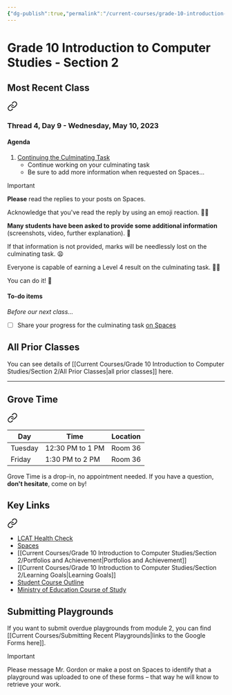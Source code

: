 ```yaml
---
{"dg-publish":true,"permalink":"/current-courses/grade-10-introduction-to-computer-studies/section-2/home/","dgHomeLink":false}
---
```


# Grade 10 Introduction to Computer Studies - Section 2 
## Most Recent Class

<div class="transclusion internal-embed is-loaded"><a class="markdown-embed-link" href="/current-courses/grade-10-introduction-to-computer-studies/section-2/thread-4/day-9/" aria-label="Open link"><svg xmlns="http://www.w3.org/2000/svg" width="24" height="24" viewBox="0 0 24 24" fill="none" stroke="currentColor" stroke-width="2" stroke-linecap="round" stroke-linejoin="round" class="svg-icon lucide-link"><path d="M10 13a5 5 0 0 0 7.54.54l3-3a5 5 0 0 0-7.07-7.07l-1.72 1.71"></path><path d="M14 11a5 5 0 0 0-7.54-.54l-3 3a5 5 0 0 0 7.07 7.07l1.71-1.71"></path></svg></a><div class="markdown-embed">




### Thread 4, Day 9 - Wednesday, May 10, 2023
#### Agenda

1. [Continuing the Culminating Task](https://drive.google.com/file/d/1u38zFv5pM8oAZX8ToLfufQNDvfuUKy60/view?usp=share_link)
	- Continue working on your culminating task
	- Be sure to add more information when requested on Spaces...

> [!IMPORTANT]
> 
> **Please** read the replies to your posts on Spaces.
> 
> Acknowledge that you've read the reply by using an emoji reaction. 👍🏼
> 
> **Many students have been asked to provide some additional information** (screenshots, video, further explanation). 📝 
> 
> If that information is not provided, marks will be needlessly lost on the culminating task. 😩
> 
> Everyone is capable of earning a Level 4 result on the culminating task. 💪🏼
> 
> You can do it! 🚀

#### To-do items
*Before our next class...*

- [ ] Share your progress for the culminating task [on Spaces](https://ca.spacesedu.com/)


</div></div>

## All Prior Classes
You can see details of [[Current Courses/Grade 10 Introduction to Computer Studies/Section 2/All Prior Classes\|all prior classes]] here.
___
## Grove Time

<div class="transclusion internal-embed is-loaded"><a class="markdown-embed-link" href="/current-courses/grove-time/" aria-label="Open link"><svg xmlns="http://www.w3.org/2000/svg" width="24" height="24" viewBox="0 0 24 24" fill="none" stroke="currentColor" stroke-width="2" stroke-linecap="round" stroke-linejoin="round" class="svg-icon lucide-link"><path d="M10 13a5 5 0 0 0 7.54.54l3-3a5 5 0 0 0-7.07-7.07l-1.72 1.71"></path><path d="M14 11a5 5 0 0 0-7.54-.54l-3 3a5 5 0 0 0 7.07 7.07l1.71-1.71"></path></svg></a><div class="markdown-embed">




Day|Time|Location
-|-|-
Tuesday|12:30 PM to 1 PM|Room 36
Friday|1:30 PM to 2 PM|Room 36

Grove Time is a drop-in, no appointment needed.
If you have a question, **don't hesitate**, come on by!

</div></div>

## Key Links

<div class="transclusion internal-embed is-loaded"><a class="markdown-embed-link" href="/current-courses/grade-10-introduction-to-computer-studies/section-2/key-links/" aria-label="Open link"><svg xmlns="http://www.w3.org/2000/svg" width="24" height="24" viewBox="0 0 24 24" fill="none" stroke="currentColor" stroke-width="2" stroke-linecap="round" stroke-linejoin="round" class="svg-icon lucide-link"><path d="M10 13a5 5 0 0 0 7.54.54l3-3a5 5 0 0 0-7.07-7.07l-1.72 1.71"></path><path d="M14 11a5 5 0 0 0-7.54-.54l-3 3a5 5 0 0 0 7.07 7.07l1.71-1.71"></path></svg></a><div class="markdown-embed">




* [LCAT Health Check](https://lcat.lcs.on.ca)
* [Spaces](https://ca.spacesedu.com/)
* [[Current Courses/Grade 10 Introduction to Computer Studies/Section 2/Portfolios and Achievement\|Portfolios and Achievement]]
* [[Current Courses/Grade 10 Introduction to Computer Studies/Section 2/Learning Goals\|Learning Goals]] 
* [Student Course Outline](https://tinyurl.com/lcscs22-g10-so)
* [Ministry of Education Course of Study](https://tinyurl.com/lcscs22-g10-mcs)

</div></div>

## Submitting Playgrounds
If you want to submit overdue playgrounds from module 2, you can find [[Current Courses/Submitting Recent Playgrounds\|links to the Google Forms here]]. 

> [!IMPORTANT]
> Please message Mr. Gordon or make a post on Spaces to identify that a playground was uploaded to one of these forms – that way he will know to retrieve your work.